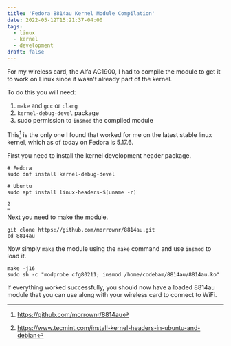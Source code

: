 ```yaml
---
title: 'Fedora 8814au Kernel Module Compilation'
date: 2022-05-12T15:21:37-04:00
tags:
  - linux
  - kernel
  - development
draft: false
---
```


For my wireless card, the Alfa AC1900, I had to compile the module to get it to
work on Linux since it wasn't already part of the kernel.

To do this you will need:

1. `make` and `gcc` or `clang`
1. `kernel-debug-devel` package
1. sudo permission to `insmod` the compiled module

This[^1] is the only one I found that worked for me on the latest stable linux
kernel, which as of today on Fedora is 5.17.6.

First you need to install the kernel development header package.

```
# Fedora
sudo dnf install kernel-debug-devel

# Ubuntu
sudo apt install linux-headers-$(uname -r)
```

[^2]

Next you need to make the module.

```
git clone https://github.com/morrownr/8814au.git
cd 8814au
```

Now simply `make` the module using the `make` command and use `insmod` to load
it.

```
make -j16
sudo sh -c "modprobe cfg80211; insmod /home/codebam/8814au/8814au.ko"
```

If everything worked successfully, you should now have a loaded 8814au module
that you can use along with your wireless card to connect to WiFi.

[^1]: https://github.com/morrownr/8814au
[^2]: https://www.tecmint.com/install-kernel-headers-in-ubuntu-and-debian

